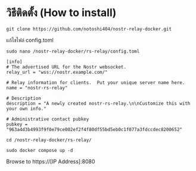 # วิธีติดตั้ง (How to install)

~~~
git clone https://github.com/notoshi404/nostr-relay-docker.git
~~~

แก้ไขไฟล์ config.toml
~~~
sudo nano /nostr-relay-docker/rs-relay/config.toml
~~~

~~~
[info]
# The advertised URL for the Nostr websocket.
relay_url = "wss://nostr.example.com/"

# Relay information for clients.  Put your unique server name here.
name = "nostr-rs-relay"

# Description
description = "A newly created nostr-rs-relay.\n\nCustomize this with your own info."

# Administrative contact pubkey
pubkey = "963a4d3b4993f9f0e79ce002ef2f4f80df55bd5eb0c1f077a3fdccdec8200652"
~~~

~~~
cd /nostr-relay-docker/rs-relay/
~~~

~~~
sudo docker compose up -d
~~~

Browse to https://[IP Address]:8080
